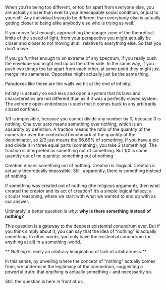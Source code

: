 When you’re being too different, or too far apart from everyone else, you are actually closer than ever to your inescapable social condition, or just to yourself.
Any individual trying to be different than everybody else is actually getting closer to being alike anybody else who is trying as well.

If you move fast enough, approaching the danger zone of the theoretical limits of the speed of light, from your perspective you might actually be closer and closer to not moving at all, relative to everything else.
So fast you don’t move.

If you go further enough to an extreme of any spectrum, if you really push the envelope you might end up on the other side.
In the same way, if you push two things too far apart from each other, at some point they might just merge into sameness.
Opposites might actually just be the same thing.

Paradoxes like these are the walls we hit at the end of infinity.

Infinity is actually so end-less and open a system that its laws and characteristics are not different than as if it was a perfectly closed system.
The extreme open-endedness is such that it comes back to any arbitrarily closed confines.

1/0 is impossible, because you cannot divide any number by 0, because 0 is nothing.
One over zero means something over nothing, which is an absurdity by definition.
A fraction means the ratio of the quantity of the numerator over the contextual benchmark of the quantity of the denominator, so 2/3 just means the 66.66% of something.
If you have a pie and divide it in three equal parts (something), you take 2 (something).
The fraction is interpreted as something out of something. But 1/0 is some quantity out of no quantity: something out of nothing.

Creation means something out of nothing.
Creation is illogical.
Creation is actually theoretically impossible.
Still, apparently, there is something instead of nothing.

If something was created out of nothing (the religious argument), then what created the creator and its act of creation?
It’s a simple logical fallacy: a circular reasoning, where we start with what we wanted to end up with as our answer.

Ultimately, a better question is *why*: **why is there something instead of nothing?**

This question is a gateway to the deepest existential conundrum ever.
But if you think simply about it, you can say that the idea of “nothing” is actually something.
In other words, you only have the existential conundrum (or anything at all) in a something-world.

** *Nothing* is really an arbitrary imagination of lack of arbitrariness.**

In this sense, by unveiling where the concept of “nothing” actually comes from, we undermine the legitimacy of the conundrum, suggesting a powerful truth: that *anything* is actually something – and necessarily so.

Still, the question is here in front of us.
